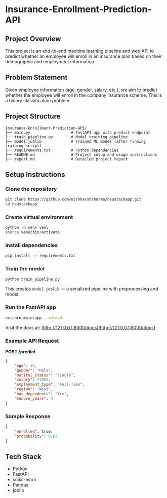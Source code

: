 # Insurance-EnroIlment-Prediction-API

## Project Overview
This project is an end-to-end machine learning pipeline and web API to predict whether an employee will enroll in an insurance plan based on their demographic and employment information.

## Problem Statement
Given employee information (age, gender, salary, etc.), we aim to predict whether the employee will enroll in the company insurance scheme. This is a binary classification problem.

## Project Structure
```
Insurance-EnroIlment-Prediction-API/
├── main.py                  # FastAPI app with predict endpoint
├── train_pipeline.py        # Model training pipeline
├── model.joblib             # Trained ML model (after running training script)
├── requirements.txt         # Python dependencies
├── README.md                # Project setup and usage instructions
├── report.md                # Detailed project report
```

## Setup Instructions

### Clone the repository
```bash
git clone https://github.com/nishkarshsharma/neustackapp.git
cd neustackapp
```

### Create virtual environment
```bash
python -m venv venv
source venv/bin/activate
```

### Install dependencies
```bash
pip install -r requirements.txt
```

### Train the model
```bash
python train_pipeline.py
```
This creates `model.joblib` — a serialized pipeline with preprocessing and model.

### Run the FastAPI app
```bash
uvicorn main:app --reload
```
Visit the docs at: [http://127.0.0.1:8000/docs](http://127.0.0.1:8000/docs)

### Example API Request
**POST /predict**
```json
{
    "age": 35,
    "gender": "Male",
    "marital_status": "Single",
    "salary": 72000,
    "employment_type": "Full-Time",
    "region": "West",
    "has_dependents": "Yes",
    "tenure_years": 4
}
```

### Sample Response
```json
{
    "enrolled": true,
    "probability": 0.82
}
```

## Tech Stack
- Python
- FastAPI
- scikit-learn
- Pandas
- joblib  
